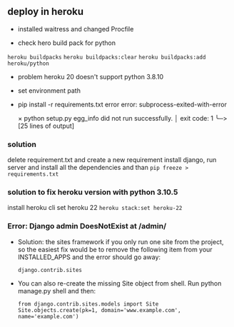 ## deploy in heroku 

- installed waitress  and changed Procfile

- check hero build pack for python

`heroku buildpacks`
`heroku buildpacks:clear`
`heroku buildpacks:add heroku/python`

- problem heroku 20 doesn't support python 3.8.10
- set environment path 
- pip install -r requirements.txt error
    error: subprocess-exited-with-error

    × python setup.py egg_info did not run successfully.
    │ exit code: 1
    ╰─> [25 lines of output]

### solution 
delete requirement.txt and create a new requirement
install django, run server and install all the dependencies and than 
`pip freeze > requirements.txt`


### solution to fix heroku version with python 3.10.5
install heroku cli 
set heroku 22
    `heroku stack:set heroku-22`

### Error: Django admin DoesNotExist at /admin/

- Solution: the sites framework if you only run one site from the project, so the easiest fix would be to remove the following item from your INSTALLED_APPS and the error should go away:

    `django.contrib.sites`

- You can also re-create the missing Site object from shell. Run python manage.py shell and then:

    `from django.contrib.sites.models import Site
    Site.objects.create(pk=1, domain='www.example.com', name='example.com')`